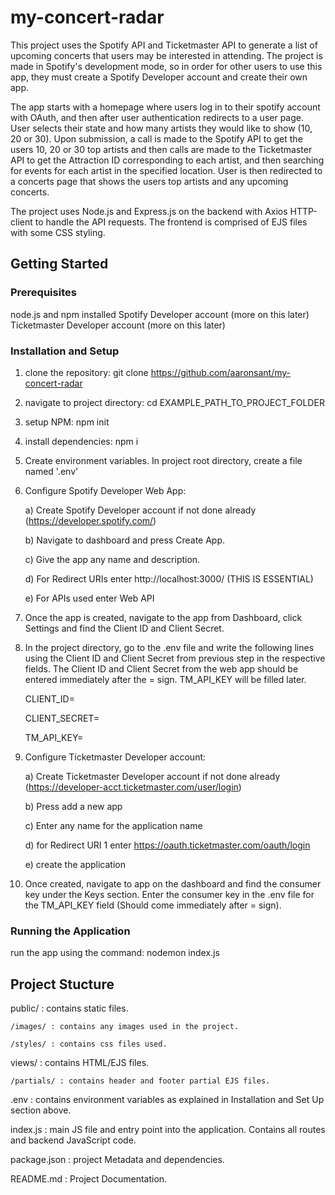 # my-concert-radar 
This project uses the Spotify API and Ticketmaster API to generate a list of upcoming concerts that users may be interested in attending. The project is made in Spotify's development mode, so in order for other users to use this app, they must create a Spotify Developer account and create their own app.

The app starts with a homepage where users log in to their spotify account with OAuth, and then after user authentication redirects to a user page. User selects their state and how many artists they would like to show (10, 20 or 30). Upon submission, a call is made to the Spotify API to get the users 10, 20 or 30 top artists and then calls are made to the Ticketmaster API to get the Attraction ID corresponding to each artist, and then searching for events for each artist in the specified location. User is then redirected to a concerts page that shows the users top artists and any upcoming concerts.   

The project uses Node.js and Express.js on the backend with Axios HTTP-client to handle the API requests. The frontend is comprised of EJS files with some CSS styling.

## Getting Started

### Prerequisites
node.js and npm installed
Spotify Developer account (more on this later)
Ticketmaster Developer account (more on this later)

### Installation and Setup

1. clone the repository: git clone https://github.com/aaronsant/my-concert-radar
2. navigate to project directory: cd EXAMPLE_PATH_TO_PROJECT_FOLDER
3. setup NPM: npm init
4. install dependencies: npm i
6. Create environment variables. In project root directory, create a file named '.env' 
7. Configure Spotify Developer Web App:
   
   a) Create Spotify Developer account if not done already (https://developer.spotify.com/)
   
   b) Navigate to dashboard and press Create App.
   
   c) Give the app any name and description.
   
   d) For Redirect URIs enter http://localhost:3000/ (THIS IS ESSENTIAL)
   
   e) For APIs used enter Web API
   
8. Once the app is created, navigate to the app from Dashboard, click Settings and find the Client ID and Client Secret.
9. In the project directory, go to the .env file and write the following lines using the Client ID and Client Secret from previous step in the respective fields. The Client ID and Client Secret from the web app should be entered immediately after the = sign. TM_API_KEY will be filled later.
    
   CLIENT_ID=
   
   CLIENT_SECRET=

   TM_API_KEY=

10. Configure Ticketmaster Developer account:

    a) Create Ticketmaster Developer account if not done already (https://developer-acct.ticketmaster.com/user/login)
    
    b) Press add a new app
    
    c) Enter any name for the application name
    
    d) for Redirect URI 1 enter https://oauth.ticketmaster.com/oauth/login
    
    e) create the application
    
11. Once created, navigate to app on the dashboard and find the consumer key under the Keys section. Enter the consumer key in the .env file for the TM_API_KEY field (Should come immediately after = sign).

### Running the Application
run the app using the command: nodemon index.js

## Project Stucture
public/ : contains static files.

    /images/ : contains any images used in the project. 
    
    /styles/ : contains css files used.
    
views/ : contains HTML/EJS files.

    /partials/ : contains header and footer partial EJS files.
    
.env : contains environment variables as explained in Installation and Set Up section above.

index.js : main JS file and entry point into the application. Contains all routes and backend JavaScript code.

package.json : project Metadata and dependencies.

README.md : Project Documentation.
    
    

